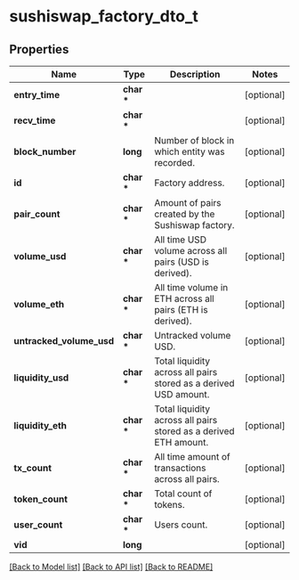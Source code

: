 # sushiswap_factory_dto_t

## Properties
Name | Type | Description | Notes
------------ | ------------- | ------------- | -------------
**entry_time** | **char \*** |  | [optional] 
**recv_time** | **char \*** |  | [optional] 
**block_number** | **long** | Number of block in which entity was recorded. | [optional] 
**id** | **char \*** | Factory address. | [optional] 
**pair_count** | **char \*** | Amount of pairs created by the Sushiswap factory. | [optional] 
**volume_usd** | **char \*** | All time USD volume across all pairs (USD is derived). | [optional] 
**volume_eth** | **char \*** | All time volume in ETH across all pairs (ETH is derived). | [optional] 
**untracked_volume_usd** | **char \*** | Untracked volume USD. | [optional] 
**liquidity_usd** | **char \*** | Total liquidity across all pairs stored as a derived USD amount. | [optional] 
**liquidity_eth** | **char \*** | Total liquidity across all pairs stored as a derived ETH amount. | [optional] 
**tx_count** | **char \*** | All time amount of transactions across all pairs. | [optional] 
**token_count** | **char \*** | Total count of tokens. | [optional] 
**user_count** | **char \*** | Users count. | [optional] 
**vid** | **long** |  | [optional] 

[[Back to Model list]](../README.md#documentation-for-models) [[Back to API list]](../README.md#documentation-for-api-endpoints) [[Back to README]](../README.md)


